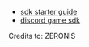 - [sdk starter guide](https://discord.com/developers/docs/game-sdk/sdk-starter-guide)
- [discord game sdk](https://dl-game-sdk.discordapp.net/3.2.1/discord_game_sdk.zip)








Credits to: ZERONIS
